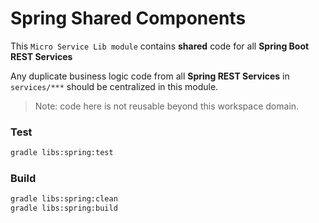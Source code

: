 # Spring Shared Components

This `Micro Service Lib module` contains **shared** code for all **Spring Boot REST Services**

Any duplicate business logic code from all **Spring REST Services** in `services/***` should be centralized in this module.

> Note: code here is not reusable beyond this workspace domain.

### Test

```bash
gradle libs:spring:test
```

### Build

```bash
gradle libs:spring:clean
gradle libs:spring:build
```
